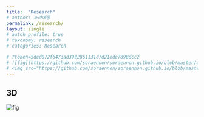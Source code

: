 ```yaml
---
title:  "Research"
# author: 소라에몽
permalink: /research/
layout: single
# autoh_profile: true
# taxonomy: research
# categories: Research

# ?token=5ded072f6473ad39d2861131d7d21ede7898dcc2
# ![fig](https://github.com/soraennon/soraennon.github.io/blob/master/assets/images/pointcloud.PNG)
# <img src="https://github.com/soraennon/soraennon.github.io/blob/master/assets/images/pointcloud.PNG" width="1280"></img>
---
```



## 3D
![fig](https://github.com/soraennon/soraennon.github.io/blob/master/assets/images/pointcloud.png)
